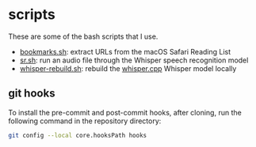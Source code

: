 # scripts

These are some of the bash scripts that I use.

- [bookmarks.sh](bookmarks.sh): extract URLs from the macOS Safari Reading List
- [sr.sh](sr.sh): run an audio file through the Whisper speech recognition model
- [whisper-rebuild.sh](whisper-rebuild.sh): rebuild the [whisper.cpp](https://github.com/ggerganov/whisper.cpp) Whisper model locally

## git hooks
To install the pre-commit and post-commit hooks, after cloning, run the following command in the repository directory:
```sh
git config --local core.hooksPath hooks
```

